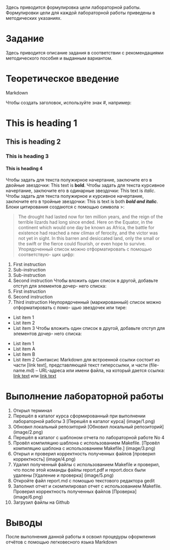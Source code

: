 
Здесь приводится формулировка цели лабораторной работы. Формулировки
цели для каждой лабораторной работы приведены в методических
указаниях.

# Задание

Здесь приводится описание задания в соответствии с рекомендациями
методического пособия и выданным вариантом.

# Теоретическое введение

Markdown

Чтобы создать заголовок, используйте знак #, например:
# This is heading 1
## This is heading 2
### This is heading 3
#### This is heading 4
Чтобы задать для текста полужирное начертание, заключите его в двойные
звездочки:
This text is **bold**.
Чтобы задать для текста курсивное начертание, заключите его в одинарные
звездочки:
This text is *italic*.
Чтобы задать для текста полужирное и курсивное начертание, заключите его
в тройные звездочки:
This is text is both ***bold and italic***.
Блоки цитирования создаются с помощью символа >:
> The drought had lasted now for ten million years, and the reign of
the terrible lizards had long since ended. Here on the Equator,
in the continent which would one day be known as Africa, the
battle for existence had reached a new climax of ferocity, and
the victor was not yet in sight. In this barren and desiccated
land, only the small or the swift or the fierce could flourish,
or even hope to survive.
Упорядоченный список можно отформатировать с помощью соответствую-
щих цифр:
1. First instruction
1. Sub-instruction
1. Sub-instruction
1. Second instruction
Чтобы вложить один список в другой, добавьте отступ для элементов дочер-
него списка:
1. First instruction
1. Second instruction
1. Third instruction
Неупорядоченный (маркированный) список можно отформатировать с помо-
щью звездочек или тире:
* List item 1
* List item 2
* List item 3
Чтобы вложить один список в другой, добавьте отступ для элементов дочер-
него списка:
- List item 1
- List item A
- List item B
- List item 2
Синтаксис Markdown для встроенной ссылки состоит из части [link text],
представляющей текст гиперссылки, и части (file-name.md) – URL-адреса или
имени файла, на который дается ссылка:
[link text](file-name.md)
или
[link text](http://example.com/ "Необязательная подсказка")

# Выполнение лабораторной работы

1. Открыл терминал
2. Перешёл в каталог курса сформированный при выполнении лабораторной работы 3 [Перешёл в каталог курса] (image/1.png)
3. Обновил локальный репозиторий [Обновил локальный репозиторий] (image/2.png)
4. Перешёл в каталог с шаблоном отчета по лабораторной работе No 4
5. Провёл компиляцию шаблона с использованием Makefile. [Провёл компиляцию шаблона с использованием Makefile.] (image/3.png)
6. Открыл и проверил корректность полученных файлов [проверил корректность] (image/4.png)
7. Удалил полученный файлы с использованием Makefile и проверил, что после этой команды файлы report.pdf и report.docx были удалены [Удаление и проверка] (image/5.png)
8. Откройте файл report.md c помощью текстового редактора gedit
9. Заполнил отчет и скомпилировал отчет с использованием Makefile. Проверил корректность полученных файлов [Проверка] (image/6.png)
10. Загрузил файлы на Github

# Выводы

После выполнения данной работы я освоил процедуры оформления отчётов с помощью легковесного языка Markdown
